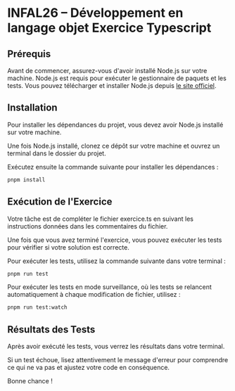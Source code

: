 # INFAL26 – Développement en langage objet Exercice Typescript

## Prérequis

Avant de commencer, assurez-vous d'avoir installé Node.js sur votre machine. Node.js est requis pour exécuter le gestionnaire de paquets et les tests. Vous pouvez télécharger et installer Node.js depuis [le site officiel](https://nodejs.org/).

## Installation

Pour installer les dépendances du projet, vous devez avoir Node.js installé sur votre machine.

Une fois Node.js installé, clonez ce dépôt sur votre machine et ouvrez un terminal dans le dossier du projet.

Exécutez ensuite la commande suivante pour installer les dépendances :

```bash
pnpm install
```

## Exécution de l'Exercice

Votre tâche est de compléter le fichier exercice.ts en suivant les instructions données dans les commentaires du fichier.

Une fois que vous avez terminé l'exercice, vous pouvez exécuter les tests pour vérifier si votre solution est correcte.

Pour exécuter les tests, utilisez la commande suivante dans votre terminal :

```bash
pnpm run test
```

Pour exécuter les tests en mode surveillance, où les tests se relancent automatiquement à chaque modification de fichier, utilisez :

```bash
pnpm run test:watch
```

## Résultats des Tests

Après avoir exécuté les tests, vous verrez les résultats dans votre terminal.

Si un test échoue, lisez attentivement le message d'erreur pour comprendre ce qui ne va pas et ajustez votre code en conséquence.

Bonne chance !
